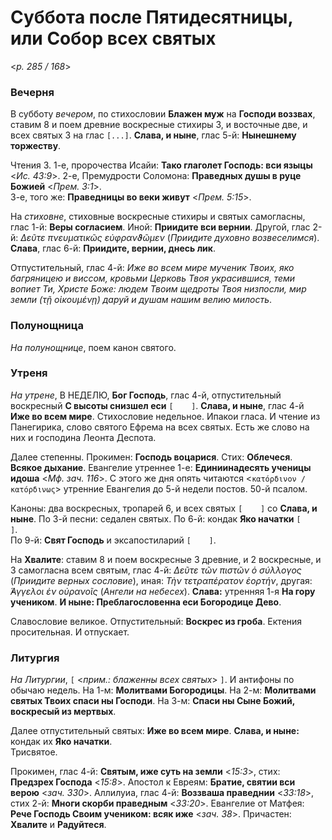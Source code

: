 
# Суббота после Пятидесятницы, или Собор всех святых

<*p. 285 / 168*>

### Вечерня

В субботу *вечером*, по стихословии **Блажен муж** на **Господи воззвах**, ставим 8 и поем древние 
воскресные стихиры 3, и восточные две, и всех святых 3 на глас `[...]`. 
**Слава, и ныне**, глас 5-й: **Нынешнему торжеству**. 

Чтения 3. 1-е, пророчества Исайи: **Тако глаголет Господь: вси языцы** <*Ис. 43:9*>. 
2-е, Премудрости Соломона: **Праведных душы в руце Божией** <*Прем. 3:1*>.   
3-е, того же: **Праведницы во веки живут** <*Прем. 5:15*>. 

На *стиховне*, стиховные воскресные стихиры и святых самогласны, глас 1-й: **Веры согласием**. 
Иной: **Приидите вси вернии**. Другой, глас 2-й: *Δεῦτε πνευματικῶς εὐφρανϑῶμεν* (*Приидите духовно 
возвеселимся*). **Слава**, глас 6-й: **Приидите, вернии, днесь лик**.  

Отпустительный, глас 4-й: *Иже во всем мире мученик Твоих, яко багряницею и виссом, кровьми Церковь 
Твоя украсившися, теми вопиет Ти, Христе Боже: людем Твоим щедроты Твоя низпосли, мир земли (τῇ οἰκουμένῃ) 
даруй и душам нашим велию милость*.

### Полунощница

*На полунощнице*, поем канон святого. 

### Утреня

*На утрене*, В НЕДЕЛЮ, **Бог Господь**, глас 4-й, отпустительный воскресный **С высоты снизшел еси** 
`[    ]`. **Слава, и ныне**, глас 4-й **Иже во всем мире**. Стихословие недельное. Ипакои гласа. 
И чтение из Панегирика, слово святого Ефрема на всех святых. Есть же слово на них и господина 
Леонта Деспота. 

Далее степенны. Прокимен: **Господь воцарися**. Стих: **Облечеся**. **Всякое дыхание**. Евангелие 
утреннее 1-е: **Единиинадесять ученицы идоша** <*Мф. зач. 116*>. С этого же дня опять читаются 
<`κατόρδινον / κατόρδινως`> утренние Евангелия до 5-й недели постов. 50-й псалом.  

Каноны: два воскресных, тропарей 6, и всех святых `[    ]` со **Слава, и ныне**. 
По 3-й песни: седален святых. 
По 6-й: кондак **Яко начатки** `[    ]`.  
По 9-й: **Свят Господь** и эксапостиларий `[    ]`. 

На **Хвалите**: ставим 8 и поем воскресные 3 древние, и 2 воскресные, и 3 самогласна всем святым, 
глас 4-й: *Δεῦτε τῶν πιστῶν ὁ σύλλογος* (*Приидите верных сословие*), иная: *Τὴν τετραπέρατον ἑορτήν*, 
другая: *̓́Αγγελοι ἐν οὐρανοῖς* (*Ангели на небесех*). **Слава:** утренняя 1-я **На гору учеником**. 
**И ныне: Преблагословенна еси Богородице Дево**. 

Славословие великое. Отпустительный: **Воскрес из гроба**. Ектения просительная. И отпускает. 

### Литургия 

*На Литургии*, `[` <*прим.: блаженны всех святых*> `]`. И антифоны по обычаю недель. 
На 1-м: **Молитвами Богородицы**. На 2-м: **Молитвами святых Твоих спаси ны Господи**. 
На 3-м: **Спаси ны Сыне Божий, воскресый из мертвых**. 

Далее отпустительный святых: **Иже во всем мире**. **Слава, и ныне:** кондак их **Яко начатки**.  
Трисвятое.

Прокимен, глас 4-й: **Святым, иже суть на земли** <*15:3*>, стих: **Предзрех Господа** <*15:8*>. 
Апостол к Евреям: **Братие, святии вси верою** <*зач. 330*>. 
Аллилуиа, глас 4-й: **Воззваша праведнии** <*33:18*>, стих 2-й: **Многи скорби праведным** <*33:20*>. 
Евангелие от Матфея: **Рече Господь Своим учеником: всяк иже** <*зач. 38*>. 
Причастен: **Хвалите** и **Радуйтеся**. 
